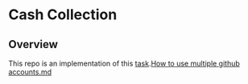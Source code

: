 # Cash Collection

## Overview
This repo is an implementation of this [task](https://gist.github.com/hassaanalansary/9b79797ccf6e0e2daba71db3c7f37872).[How to use multiple github accounts.md](..%2F..%2F..%2FLibrary%2FCloudStorage%2FGoogleDrive-midoadem3000%40gmail.com%2FOther%20computers%2FMy%20MacBook%20Pro%2FiOS%20Shared%20Mac%2FMac%20Shared%2FDocs%2FHow%20to%20use%20multiple%20github%20accounts.md)